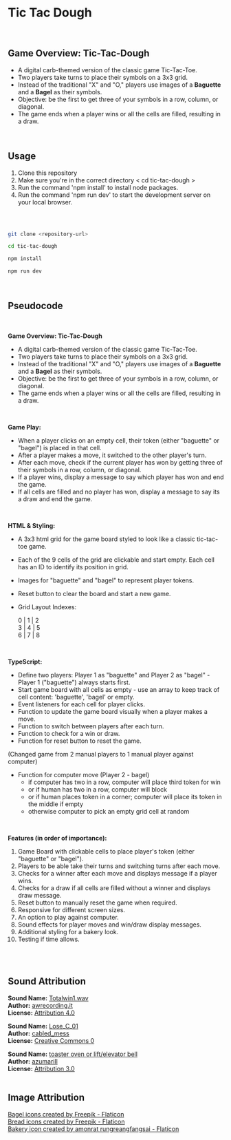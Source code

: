 # Tic Tac Dough

<br>

## Game Overview: Tic-Tac-Dough

- A digital carb-themed version of the classic game Tic-Tac-Toe.
- Two players take turns to place their symbols on a 3x3 grid.
- Instead of the traditional "X" and "O," players use images of a **Baguette** and a **Bagel** as their symbols.
- Objective: be the first to get three of your symbols in a row, column, or diagonal. 
- The game ends when a player wins or all the cells are filled, resulting in a draw.   

<br>

## Usage

1. Clone this repository
2. Make sure you're in the correct directory < cd tic-tac-dough >
3. Run the command 'npm install' to install node packages.
4. Run the command 'npm run dev' to start the development server on your local browser.

 
<br>


```bash

git clone <repository-url>

cd tic-tac-dough

npm install

npm run dev

```
<br>

## Pseudocode

<br>

**Game Overview: Tic-Tac-Dough**
- A digital carb-themed version of the classic game Tic-Tac-Toe.
- Two players take turns to place their symbols on a 3x3 grid.
- Instead of the traditional "X" and "O," players use images of a **Baguette** and a **Bagel** as their symbols.
- Objective: be the first to get three of your symbols in a row, column, or diagonal. 
- The game ends when a player wins or all the cells are filled, resulting in a draw.  

<br>

**Game Play:**
- When a player clicks on an empty cell, their token (either "baguette" or "bagel") is placed in that cell.
- After a player makes a move, it switched to the other player's turn.
- After each move, check if the current player has won by getting three of their symbols in a row, column, or diagonal.
- If a player wins, display a message to say which player has won and end the game.
- If all cells are filled and no player has won, display a message to say its a draw and end the game.

<br>

**HTML & Styling:**
- A 3x3 html grid for the game board styled to look like a classic tic-tac-toe game.
- Each of the 9 cells of the grid are clickable and start empty. Each cell has an ID to identify its position in grid.
- Images for "baguette" and "bagel" to represent player tokens.
- Reset button to clear the board and start a new game.


- Grid Layout Indexes:

    0 | 1 | 2<br>
    3 | 4 | 5 <br>
    6 | 7 | 8 <br> 


<br>

**TypeScript:**
- Define two players: Player 1 as "baguette" and Player 2 as "bagel" - Player 1 ("baguette") always starts first.
- Start game board with all cells as empty - use an array to keep track of cell content: 'baguette', 'bagel' or empty.
- Event listeners for each cell for player clicks.
- Function to update the game board visually when a player makes a move.
- Function to switch between players after each turn.
- Function to check for a win or draw.
- Function for reset button to reset the game.

(Changed game from 2 manual players to 1 manual player against computer)
- Function for computer move (Player 2 - bagel)
    - if computer has two in a row, computer will place third token for win
    - or if human has two in a row, computer will block
    - or if human places token in a corner; computer will place its token in the middle if empty
    - otherwise computer to pick an empty grid cell at random


<br>

**Features (in order of importance):**

1. Game Board with clickable cells to place player's token (either "baguette" or "bagel").
2. Players to be able take their turns and switching turns after each move.
3. Checks for a winner after each move and displays message if a player wins.
4. Checks for a draw if all cells are filled without a winner and displays draw message.
5. Reset button to manually reset the game when required.
6. Responsive for different screen sizes.
7. An option to play against computer.
8. Sound effects for player moves and win/draw display messages.
9. Additional styling for a bakery look.
10. Testing if time allows.
<br>
<br>


## Sound Attribution

**Sound Name:** [Totalwin1.wav](https://freesound.org/people/awrecording.it/sounds/547657/)<br>
**Author:** [awrecording.it](https://freesound.org/people/awrecording.it/)<br>
**License:** [Attribution 4.0](https://creativecommons.org/licenses/by/4.0/)

**Sound Name:** [Lose_C_01](https://freesound.org/people/cabled_mess/sounds/350986/)<br>
**Author:** [cabled_mess](https://freesound.org/people/cabled_mess/)<br>
**License:** [Creative Commons 0](http://creativecommons.org/publicdomain/zero/1.0/)

**Sound Name:** [toaster oven or lift/elevator bell](https://freesound.org/people/azumarill/sounds/564623/)<br>
**Author:** [azumarill](https://freesound.org/people/azumarill/)<br>
**License:** [Attribution 3.0](http://creativecommons.org/licenses/by/3.0/)
<br>
<br>

## Image Attribution

<a href="https://www.flaticon.com/free-icons/bagel" title="bagel icons">Bagel icons created by Freepik - Flaticon</a><br>
<a href="https://www.flaticon.com/free-icons/bread" title="bread icons">Bread icons created by Freepik - Flaticon</a><br>
<a href="https://www.flaticon.com/free-icons/bakery" title="bakery icon">Bakery icon created by amonrat rungreangfangsai - Flaticon</a>